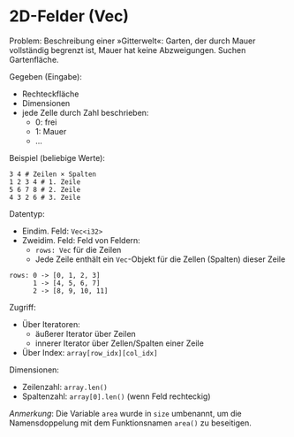 # 2D-Felder (Vec)

Problem: Beschreibung einer »Gitterwelt«: Garten, der durch Mauer
vollständig begrenzt ist, Mauer hat keine Abzweigungen.
Suchen Gartenfläche.

Gegeben (Eingabe):
- Rechteckfläche
- Dimensionen
- jede Zelle durch Zahl beschrieben:
  - 0: frei
  - 1: Mauer
  - …
  
Beispiel (beliebige Werte):
~~~
3 4 # Zeilen × Spalten
1 2 3 4 # 1. Zeile
5 6 7 8 # 2. Zeile
4 3 2 6 # 3. Zeile
~~~

Datentyp:

- Eindim. Feld: `Vec<i32>`
- Zweidim. Feld: Feld von Feldern:
  - `rows: Vec` für die Zeilen
  - Jede Zeile enthält ein `Vec`-Objekt für die Zellen (Spalten) dieser
    Zeile
    
~~~
rows: 0 -> [0, 1, 2, 3]
      1 -> [4, 5, 6, 7]
      2 -> [8, 9, 10, 11]
~~~

Zugriff:
- Über Iteratoren:
  - äußerer Iterator über Zeilen
  - innerer Iterator über Zellen/Spalten einer Zeile
- Über Index: `array[row_idx][col_idx]`

Dimensionen:
- Zeilenzahl: `array.len()`
- Spaltenzahl: `array[0].len()` (wenn Feld rechteckig)

*Anmerkung*: Die Variable `area` wurde in `size` umbenannt, um die
Namensdoppelung mit dem Funktionsnamen `area()` zu beseitigen.
